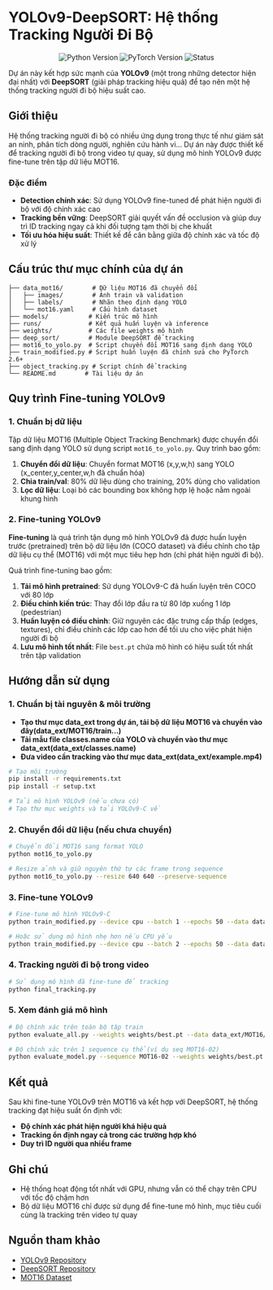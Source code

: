 # YOLOv9-DeepSORT: Hệ thống Tracking Người Đi Bộ

<p align="center">
  <img src="https://img.shields.io/badge/Python-3.8+-blue.svg" alt="Python Version"/>
  <img src="https://img.shields.io/badge/PyTorch-2.0+-green.svg" alt="PyTorch Version"/>
  <img src="https://img.shields.io/badge/Status-Active-success.svg" alt="Status"/>
</p>

Dự án này kết hợp sức mạnh của **YOLOv9** (một trong những detector hiện đại nhất) với **DeepSORT** (giải pháp tracking hiệu quả) để tạo nên một hệ thống tracking người đi bộ hiệu suất cao.

## Giới thiệu

Hệ thống tracking người đi bộ có nhiều ứng dụng trong thực tế như giám sát an ninh, phân tích dòng người, nghiên cứu hành vi... Dự án này được thiết kế để tracking người đi bộ trong video tự quay, sử dụng mô hình YOLOv9 được fine-tune trên tập dữ liệu MOT16.

### Đặc điểm

- **Detection chính xác**: Sử dụng YOLOv9 fine-tuned để phát hiện người đi bộ với độ chính xác cao
- **Tracking bền vững**: DeepSORT giải quyết vấn đề occlusion và giúp duy trì ID tracking ngay cả khi đối tượng tạm thời bị che khuất
- **Tối ưu hóa hiệu suất**: Thiết kế để cân bằng giữa độ chính xác và tốc độ xử lý

## Cấu trúc thư mục chính của dự án

```
├── data_mot16/        # Dữ liệu MOT16 đã chuyển đổi
│   ├── images/        # Ảnh train và validation
│   ├── labels/        # Nhãn theo định dạng YOLO
│   └── mot16.yaml     # Cấu hình dataset
├── models/           # Kiến trúc mô hình
├── runs/             # Kết quả huấn luyện và inference
├── weights/          # Các file weights mô hình
├── deep_sort/        # Module DeepSORT để tracking
├── mot16_to_yolo.py  # Script chuyển đổi MOT16 sang định dạng YOLO
├── train_modified.py # Script huấn luyện đã chỉnh sửa cho PyTorch 2.6+
├── object_tracking.py # Script chính để tracking
└── README.md        # Tài liệu dự án
```

## Quy trình Fine-tuning YOLOv9

### 1. Chuẩn bị dữ liệu

Tập dữ liệu MOT16 (Multiple Object Tracking Benchmark) được chuyển đổi sang định dạng YOLO sử dụng script `mot16_to_yolo.py`. Quy trình bao gồm:

1. **Chuyển đổi dữ liệu**: Chuyển format MOT16 (x,y,w,h) sang YOLO (x_center,y_center,w,h đã chuẩn hóa)
2. **Chia train/val**: 80% dữ liệu dùng cho training, 20% dùng cho validation
3. **Lọc dữ liệu**: Loại bỏ các bounding box không hợp lệ hoặc nằm ngoài khung hình

### 2. Fine-tuning YOLOv9

**Fine-tuning** là quá trình tận dụng mô hình YOLOv9 đã được huấn luyện trước (pretrained) trên bộ dữ liệu lớn (COCO dataset) và điều chỉnh cho tập dữ liệu cụ thể (MOT16) với một mục tiêu hẹp hơn (chỉ phát hiện người đi bộ).

Quá trình fine-tuning bao gồm:

1. **Tải mô hình pretrained**: Sử dụng YOLOv9-C đã huấn luyện trên COCO với 80 lớp
2. **Điều chỉnh kiến trúc**: Thay đổi lớp đầu ra từ 80 lớp xuống 1 lớp (pedestrian)
3. **Huấn luyện có điều chỉnh**: Giữ nguyên các đặc trưng cấp thấp (edges, textures), chỉ điều chỉnh các lớp cao hơn để tối ưu cho việc phát hiện người đi bộ
4. **Lưu mô hình tốt nhất**: File `best.pt` chứa mô hình có hiệu suất tốt nhất trên tập validation

## Hướng dẫn sử dụng

### 1. Chuẩn bị tài nguyên & môi trường

- **Tạo thư mục data_ext trong dự án, tải bộ dữ liệu MOT16 và chuyển vào đây(data_ext/MOT16/train...)**
- **Tải mẫu file classes.name của YOLO và chuyển vào thư mục data_ext(data_ext/classes.name)**
- **Đưa video cần tracking vào thư mục data_ext(data_ext/example.mp4)**

```bash
# Tạo môi trường
pip install -r requirements.txt
pip install -r setup.txt

# Tải mô hình YOLOv9 (nếu chưa có)
# Tạo thư mục weights và tải YOLOv9-C về
```

### 2. Chuyển đổi dữ liệu (nếu chưa chuyển)

```bash
# Chuyển đổi MOT16 sang format YOLO
python mot16_to_yolo.py

# Resize ảnh và giữ nguyên thứ tự các frame trong sequence
python mot16_to_yolo.py --resize 640 640 --preserve-sequence
```

### 3. Fine-tune YOLOv9

```bash
# Fine-tune mô hình YOLOv9-C
python train_modified.py --device cpu --batch 1 --epochs 50 --data data_mot16/mot16.yaml --cfg models/detect/yolov9-c.yaml --weights weights/yolov9-c.pt --name best --hyp data/hyps/hyp.scratch-high.yaml --exist-ok

# Hoặc sử dụng mô hình nhẹ hơn nếu CPU yếu
python train_modified.py --device cpu --batch 2 --epochs 50 --data data_mot16/mot16.yaml --cfg models/detect/yolov9-s.yaml --weights weights/yolov9-s.pt --name best --hyp data/hyps/hyp.scratch-high.yaml --exist-ok
```

### 4. Tracking người đi bộ trong video

```bash
# Sử dụng mô hình đã fine-tune để tracking
python final_tracking.py
```
### 5. Xem đánh giá mô hình

```bash
# Độ chính xác trên toàn bộ tập train
python evaluate_all.py --weights weights/best.pt --data data_ext/MOT16/train

# Độ chính xác trên 1 sequence cụ thể(ví dụ seq MOT16-02)
python evaluate_model.py --sequence MOT16-02 --weights weights/best.pt --data data_ext/MOT16/train
```

## Kết quả
Sau khi fine-tune YOLOv9 trên MOT16 và kết hợp với DeepSORT, hệ thống tracking đạt hiệu suất ổn định với:

- **Độ chính xác phát hiện người khá hiệu quả**
- **Tracking ổn định ngay cả trong các trường hợp khó**
- **Duy trì ID người qua nhiều frame**

## Ghi chú

- Hệ thống hoạt động tốt nhất với GPU, nhưng vẫn có thể chạy trên CPU với tốc độ chậm hơn
- Bộ dữ liệu MOT16 chỉ được sử dụng để fine-tune mô hình, mục tiêu cuối cùng là tracking trên video tự quay

## Nguồn tham khảo

- [YOLOv9 Repository](https://github.com/WongKinYiu/yolov9)
- [DeepSORT Repository](https://github.com/nwojke/deep_sort)
- [MOT16 Dataset](https://motchallenge.net/data/MOT16/)
